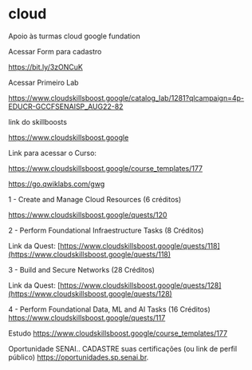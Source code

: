# cloud
Apoio às turmas cloud google fundation


Acessar Form para cadastro

https://bit.ly/3zONCuK



Acessar Primeiro Lab

https://www.cloudskillsboost.google/catalog_lab/1281?qlcampaign=4p-EDUCR-GCCFSENAISP_AUG22-82


link do skillboosts

https://www.cloudskillsboost.google



Link para acessar o Curso:

https://www.cloudskillsboost.google/course_templates/177

https://go.qwiklabs.com/gwg



1 - Create and Manage Cloud Resources (6 créditos)

https://www.cloudskillsboost.google/quests/120


2 - Perform Foundational Infraestructure Tasks (8 Créditos)

Link da Quest: [https://www.cloudskillsboost.google/quests/118](https://www.cloudskillsboost.google/quests/118)



3 - Build and Secure Networks (28 Créditos)

Link da Quest: [https://www.cloudskillsboost.google/quests/128](https://www.cloudskillsboost.google/quests/128)



4 -  Perform Foundational Data, ML and AI Tasks (16 Créditos)
 https://www.cloudskillsboost.google/quests/117 


Estudo 
https://www.cloudskillsboost.google/course_templates/177




Oportunidade SENAI.. CADASTRE suas certificações (ou link de perfil público)
 https://oportunidades.sp.senai.br.
